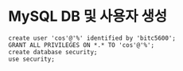 # MySQL DB 및 사용자 생성

``` 
create user 'cos'@'%' identified by 'bitc5600';
GRANT ALL PRIVILEGES ON *.* TO 'cos'@'%';
create database security;
use security;
```

